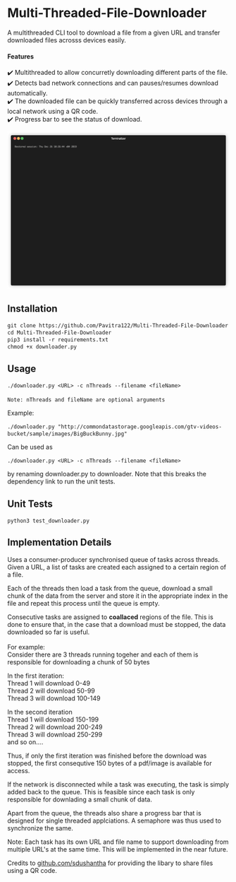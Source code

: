 # Multi-Threaded-File-Downloader

A multithreaded CLI tool to download a file from a given URL and transfer downloaded files acrosss devices easily.

#### Features
:heavy_check_mark: Multithreaded to allow concurretly downloading different parts of the file.  
:heavy_check_mark: Detects bad network connections and can pauses/resumes download automatically.   
:heavy_check_mark: The downloaded file can be quickly transferred across devices through a local network using a QR code.  
:heavy_check_mark: Progress bar to see the status of download.  


![Demo](demo/demo.gif)

## Installation

```
git clone https://github.com/Pavitra122/Multi-Threaded-File-Downloader
cd Multi-Threaded-File-Downloader
pip3 install -r requirements.txt
chmod +x downloader.py
```

## Usage

```
./downloader.py <URL> -c nThreads --filename <fileName>

Note: nThreads and fileName are optional arguments
```
Example:
```
./downloader.py "http://commondatastorage.googleapis.com/gtv-videos-bucket/sample/images/BigBuckBunny.jpg"
```

Can be used as 
```
./downloader.py <URL> -c nThreads --filename <fileName>
```
by renaming downloader.py to downloader. Note that this breaks the dependency link to run the unit tests.


## Unit Tests

```
python3 test_downloader.py
```


## Implementation Details

Uses a consumer-producer synchronised queue of tasks across threads. Given a URL, a list of tasks are created each assigned to a certain region of a file.

Each of the threads then load a task from the queue, download a small chunk of the data from the server and store it in the appropriate index in the file and repeat this process until the queue is empty.

Consecutive tasks are assigned to **coallaced** regions of the file. This is done to ensure that, in the case that a download must be stopped, the data downloaded so far is useful.<br/>
<br/>For example:<br/>
Consider there are 3 threads running togeher and each of them is responsible for downloading a chunk of 50 bytes

In the first iteration:<br/>
Thread 1 will download 0-49<br/>
Thread 2 will download 50-99<br/>
Thread 3 will download 100-149<br/>


In the second iteration<br/>
Thread 1 will download 150-199<br/>
Thread 2 will download 200-249<br/>
Thread 3 will download 250-299<br/>
and so on....<br/>

Thus, if only the first iteration was finished before the download was stopped, the first consequtive 150 bytes of a pdf/image is available for access. 

If the network is disconnected while a task was executing, the task is simply added back to the queue. This is feasible since each task is only responsible for downlading a small chunk of data.

Apart from the queue, the threads also share a progress bar that is designed for single threaded applciations. A semaphore was thus used to synchronize the same.

Note: 
Each task has its own URL and file name to support downloading from multiple URL's at the same time. This will be implemented in the near future.

Credits to [github.com/sdushantha](https://github.com/sdushantha/qr-filetransfer) for providing the libary to share files using a QR code. 





